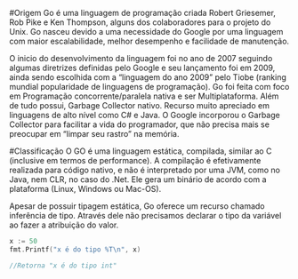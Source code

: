 #Origem
Go é uma linguagem de programação criada Robert Griesemer, Rob Pike e Ken Thompson, alguns dos colaboradores para o projeto do Unix. 
Go nasceu devido a uma necessidade do Google por uma linguagem com maior escalabilidade, melhor desempenho e facilidade de manutenção.

O inicio do desenvolvimento da linguagem foi no ano de 2007 seguindo algumas diretrizes definidas pelo Google e seu lançamento foi em 2009, 
ainda sendo escolhida com a “linguagem do ano 2009” pelo Tiobe (ranking mundial popularidade de linguagens de programação). 
Go foi feita com foco em  Programação concorrente/paralela nativa e ser Multiplataforma. Além de tudo possui, Garbage Collector nativo. 
Recurso muito apreciado em linguagens de alto nível como C# e Java. O Google incorporou o Garbage Collector para facilitar a vida 
do programador, que não precisa mais se preocupar em “limpar seu rastro” na memória.

#Classificação
O GO é uma linguagem estática, compilada, similar ao C (inclusive em termos de performance). 
A compilação é efetivamente realizada para código nativo, e não é interpretado por uma JVM, como no Java, nem CLR, no caso do .Net. 
Ele gera um binário de acordo com a plataforma (Linux, Windows ou Mac-OS).

Apesar de possuir tipagem estática, Go oferece um recurso chamado inferência de tipo. Através dele 
não precisamos declarar o tipo da variável ao fazer a atribuição do valor.

```go
x := 50
fmt.Printf("x é do tipo %T\n", x)

//Retorna "x é do tipo int"
```

